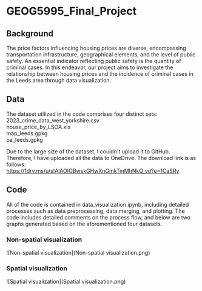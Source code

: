 # GEOG5995_Final_Project
## Background
The price factors influencing housing prices are diverse, encompassing transportation infrastructure, geographical elements, and the level of public safety. An essential indicator reflecting public safety is the quantity of criminal cases. In this endeavor, our project aims to investigate the relationship between housing prices and the incidence of criminal cases in the Leeds area through data visualization.

## Data
The dataset utilized in the code comprises four distinct sets:  
2023_crime_data_west_yorkshire.csv  
house_price_by_LSOA.xls  
map_leeds.gpkg  
oa_leeds.gpkg  

Due to the large size of the dataset, I couldn't upload it to GitHub. Therefore, I have uploaded all the data to OneDrive. The download link is as follows:  
https://1drv.ms/u/s!AlAOIOBwskGHwXnGmkTmMhNkQ_vd?e=1CaSRy  

## Code
All of the code is contained in data_visualization.ipynb, including detailed processes such as data preprocessing, data merging, and plotting. The code includes detailed comments on the process flow, and below are two graphs generated based on the aforementioned four datasets.  
### Non-spatial visualization  
![Non-spatial visualization](Non-spatial visualization.png)

### Spatial visualization  
![Spatial visualization](Spatial visualization.png)



